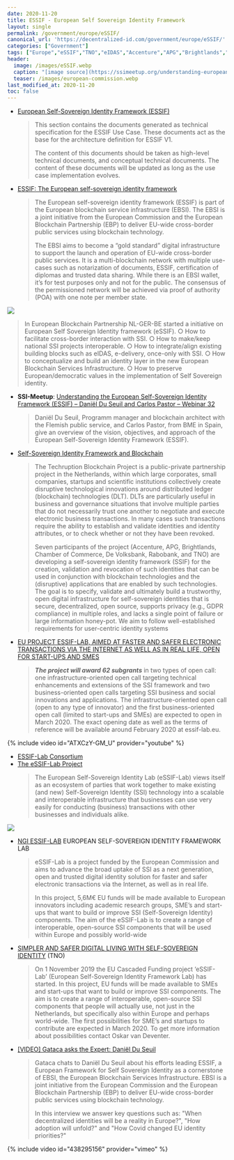 ```yaml
---
date: 2020-11-20
title: ESSIF - European Self Sovereign Identity Framework
layout: single
permalink: /government/europe/eSSIF/
canonical_url: 'https://decentralized-id.com/government/europe/eSSIF/'
categories: ["Government"]
tags: ["Europe","eSSIF","TNO","eIDAS","Accenture","APG","Brightlands","Chamber of Commerce","De Volksbank","Rabobank","EBSI"]
header:
  image: /images/eSSIF.webp
  caption: "[image source](https://ssimeetup.org/understanding-european-self-sovereign-identity-framework-essif-daniel-du-seuil-carlos-pastor-webinar-32/)"
  teaser: /images/european-commission.webp
last_modified_at: 2020-11-20
toc: false
---
```


* [European Self-Sovereign Identity Framework (ESSIF)](https://ec.europa.eu/cefdigital/wiki/pages/viewpage.action?pageId=262505734)
  > This section contains the documents generated as technical specification for the ESSIF Use Case. These documents act as the base for the architecture definition for ESSIF V1.
  > 
  > The content of this documents should be taken as high-level technical documents, and conceptual technical documents. The content of these documents will be updated as long as the use case implementation evolves.
* [ESSIF: The European self-sovereign identity framework](https://medium.com/@SSI_Ambassador/essif-the-european-self-sovereign-identity-framework-4572f6875e12)
  > The European self-sovereign identity framework (ESSIF) is part of the European blockchain service infrastructure (EBSI). The EBSI is a joint initiative from the European Commission and the European Blockchain Partnership (EBP) to deliver EU-wide cross-border public services using blockchain technology.
  > 
  > The EBSI aims to become a “gold standard” digital infrastructure to support the launch and operation of EU-wide cross-border public services. It is a multi-blockchain network with multiple use-cases such as notarization of documents, ESSIF, certification of diplomas and trusted data sharing. While there is an EBSI wallet, it’s for test purposes only and not for the public. The consensus of the permissioned network will be achieved via proof of authority (POA) with one note per member state.

[![](https://i.imgur.com/KAMuWHB.png)](https://www.eesc.europa.eu/sites/default/files/files/1._panel_-_daniel_du_seuil.pdf)

> In European Blockchain Partnership NL-GER-BE started a initiative on
> European Self Sovereign Identity framework (eSSIF).
> ○ How to facilitate cross-border interaction with SSI.
> ○ How to make/keep national SSI projects interoperable.
> ○ How to integrate/align existing building blocks such as eIDAS, e-delivery, once-only with SSI.
> ○ How to conceptualize and build an identity layer in the new European Blockchain Services Infrastructure.
> ○ How to preserve European/democratic values in the implementation of Self Sovereign identity. 

* **SSI-Meetup**: [Understanding the European Self-Sovereign Identity Framework (ESSIF) – Daniël Du Seuil and Carlos Pastor – Webinar 32](https://ssimeetup.org/understanding-european-self-sovereign-identity-framework-essif-daniel-du-seuil-carlos-pastor-webinar-32/)
  > Daniël Du Seuil, Programm manager and blockchain architect with the Flemish public service, and Carlos Pastor, from BME in Spain, give an overview of the vision, objectives, and approach of the European Self-Sovereign Identity Framework (ESSIF).
* [Self-Sovereign Identity Framework and Blockchain](https://ercim-news.ercim.eu/en110/special/self-sovereign-identity-framework-and-blockchain)
  > The Techruption Blockchain Project is a public-private partnership project in the Netherlands, within which large corporates, small companies, startups and scientific institutions collectively create disruptive technological innovations around distributed ledger (blockchain) technologies (DLT). DLTs are particularly useful in business and governance situations that involve multiple parties that do not necessarily trust one another to negotiate and execute electronic business transactions. In many cases such transactions require the ability to establish and validate identities and identity attributes, or to check whether or not they have been revoked.
  > 
  > Seven participants of the project (Accenture, APG, Brightlands, Chamber of Commerce, De Volksbank, Rabobank, and TNO) are developing a self-sovereign identity framework (SSIF) for the creation, validation and revocation of such identities that can be used in conjunction with blockchain technologies and the (disruptive) applications that are enabled by such technologies. The goal is to specify, validate and ultimately build a trustworthy, open digital infrastructure for self-sovereign identities that is secure, decentralized, open source, supports privacy (e.g., GDPR compliance) in multiple roles, and lacks a single point of failure or large information honey-pot. We aim to follow well-established requirements for user-centric identity systems 
* [EU PROJECT ESSIF-LAB, AIMED AT FASTER AND SAFER ELECTRONIC TRANSACTIONS VIA THE INTERNET AS WELL AS IN REAL LIFE, OPEN FOR START-UPS AND SMES](https://www.tno.nl/en/about-tno/news/2019/12/eu-project-essif-lab-open-for-start-ups-and-smes/)
  > **_The project will award 62 subgrants_** in two types of open call: one infrastructure-oriented open call targeting technical enhancements and extensions of the SSI framework and two business-oriented open calls targeting SSI business and social innovations and applications. The infrastructure-oriented open call (open to any type of innovator) and the first business-oriented open call (limited to start-ups and SMEs) are expected to open in March 2020. The exact opening date as well as the terms of reference will be available around February 2020 at essif-lab.eu.

{% include video id="ATXCzY-GM_U" provider="youtube" %}

* [ESSIF-Lab Consortium](https://www.tno.nl/en/about-tno/news/2019/12/eu-project-essif-lab-open-for-start-ups-and-smes/)
* [The eSSIF-Lab Project](https://essif-lab.pages.grnet.gr/framework/docs/project)
  > The European Self-Sovereign Identity Lab (eSSIF-Lab) views itself as an ecosystem of parties that work together to make existing (and new) Self-Sovereign Identity (SSI) technology into a scalable and interoperable infrastructure that businesses can use very easily for conducting (business) transactions with other businesses and individuals alike.

![](https://i.imgur.com/96aQxGu.jpg)

* [NGI ESSIF-LAB](https://www.ngi.eu/ngi-projects/essif-lab/) EUROPEAN SELF-SOVEREIGN IDENTITY FRAMEWORK LAB
  > eSSIF-Lab is a project funded by the European Commission and aims to advance the broad uptake of SSI as a next generation, open and trusted digital identity solution for faster and safer electronic transactions via the Internet, as well as in real life.
  > 
  > In this project, 5,6M€ EU funds will be made available to European innovators including academic research groups, SME’s and start-ups that want to build or improve SSI (Self-Sovereign Identity) components. The aim of the eSSIF-Lab is to create a range of interoperable, open-source SSI components that will be used within Europe and possibly world-wide
* [SIMPLER AND SAFER DIGITAL LIVING WITH SELF-SOVEREIGN IDENTITY](https://www.tno.nl/en/focus-areas/information-communication-technology/roadmaps/data-sharing/ssi/) (TNO)
  > On 1 November 2019 the EU Cascaded Funding project ‘eSSIF-Lab’ (European Self-Sovereign Identity Framework Lab) has started. In this project, EU funds will be made available to SMEs and start-ups that want to build or improve SSI components. The aim is to create a range of interoperable, open-source SSI components that people will actually use, not just in the Netherlands, but specifically also within Europe and perhaps world-wide. The first possibilities for SME’s and startups to contribute are expected in March 2020. To get more information about possibilities contact Oskar van Deventer.
* [[VIDEO] Gataca asks the Expert: Daniël Du Seuil](https://gataca.io/insights/video-gataca-asks-the-expert-daniel-du-seuil)
  > Gataca chats to Daniël Du Seuil about his efforts leading ESSIF, a European Framework for Self Sovereign Identity as a cornerstone of EBSI, the European Blockchain Services Infrastructure. EBSI is a joint initiative from the European Commission and the European Blockchain Partnership (EBP) to deliver EU-wide cross-border public services using blockchain technology.
  > 
  > In this interview we answer key questions such as: "When decentralized identities will be a reality in Europe?", "How adoption will unfold?" and "How Covid changed EU identity priorities?"

{% include video id="438295156" provider="vimeo" %}

